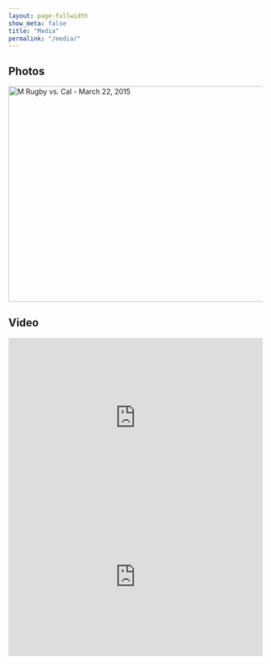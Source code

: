 ```yaml
---
layout: page-fullwidth
show_meta: false
title: "Media"
permalink: "/media/"
---
```

## Photos

<a data-flickr-embed="true" data-footer="true"  href="https://www.flickr.com/photos/thunderbirdmb/albums/72157651550476216" title="M Rugby vs. Cal - March 22, 2015"><img src="https://farm8.staticflickr.com/7634/16956716992_c07c017bc0_z.jpg" width="640" height="427" alt="M Rugby vs. Cal - March 22, 2015"></a><script async src="//embedr.flickr.com/assets/client-code.js" charset="utf-8"></script>

## Video

<div class="row">
  <div class="small-12 medium-6 large-6 columns">
    <iframe src="https://www.facebook.com/plugins/video.php?href=https%3A%2F%2Fwww.facebook.com%2FThunderbirdMB%2Fvideos%2Fvb.538347076180936%2F1256512224364414%2F%3Ftype%3D3&show_text=0&width=560" width="560" height="315" style="border:none;overflow:hidden" scrolling="no" frameborder="0" allowTransparency="true" allowFullScreen="true"></iframe>
  </div>
  <div class="small-12 medium-6 large-6 columns">
    <iframe width="560" height="315" src="https://www.youtube.com/embed/PJ8eEfmr5B8?rel=0" frameborder="0" allowfullscreen></iframe>
  </div>
</div>



